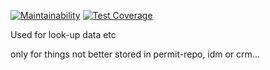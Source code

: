 
[![Maintainability](https://api.codeclimate.com/v1/badges/9ee43d8d24011c130e15/maintainability)](https://codeclimate.com/github/DEFRA/water-abstraction-service/maintainability)
[![Test Coverage](https://api.codeclimate.com/v1/badges/9ee43d8d24011c130e15/test_coverage)](https://codeclimate.com/github/DEFRA/water-abstraction-service/test_coverage)

Used for look-up data etc

only for things not better stored in permit-repo, idm or crm...
